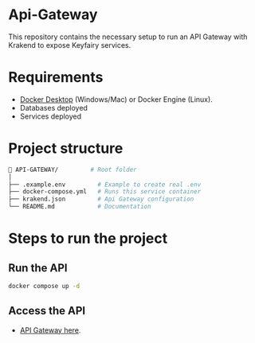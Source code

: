 # Api-Gateway

This repository contains the necessary setup to run an API Gateway with Krakend to expose Keyfairy services.

# Requirements
* [Docker Desktop](https://www.docker.com/products/docker-desktop/) (Windows/Mac) or Docker Engine (Linux).
* Databases deployed
* Services deployed

# Project structure

```bash
📁 API-GATEWAY/         # Root folder
│
├── .example.env         # Example to create real .env
├── docker-compose.yml   # Runs this service container 
├── krakend.json         # Api Gateway configuration
└── README.md            # Documentation
```

# Steps to run the project

## Run the API

```bash
docker compose up -d
```

## Access the API
* [API Gateway here](http://localhost:8080).


